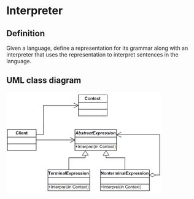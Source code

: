 # Interpreter

## Definition
Given a language, define a representation for its grammar along with an interpreter that uses the representation to interpret sentences in the language.
<BR>

## UML class diagram
![GitHub Logo](../../../Documentations/Images/DesignPatterns/interpreter.gif)
